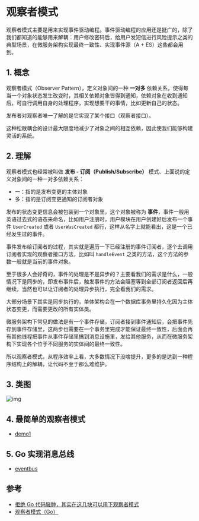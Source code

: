 # 观察者模式

观察者模式主要是用来实现事件驱动编程。事件驱动编程的应用还是挺广的，除了我们都知道的能够用来解耦：用户修改密码后，给用户发短信进行风险提示之类的典型场景，在微服务架构实现最终一致性、实现事件源（A + ES）这些都会用到。

## 1. 概念

观察者模式（Observer Pattern），定义对象间的一种 **一对多** 依赖关系，使得每当一个对象状态发生改变时，其相关依赖对象皆得到通知，依赖对象在收到通知后，可自行调用自身的处理程序，实现想要干的事情，比如更新自己的状态。

发布者对观察者唯一了解的是它实现了某个接口（观察者接口）。

这种松散耦合的设计最大限度地减少了对象之间的相互依赖，因此使我们能够构建灵活的系统。



## 2. 理解

观察者模式也经常被叫做 **发布 - 订阅（Publish/Subscribe）** 模式、上面说的定义对象间的一种一对多依赖关系：

- 一：指的是发布变更的主体对象
- 多：指的是订阅变更通知的订阅者对象

发布的状态变更信息会被包装到一个对象里，这个对象被称为 **事件**，事件一般用英语过去式的语态来命名，比如用户注册时，用户模块在用户创建好后发布一个事件 `UserCreated` 或者 `UserWasCreated` 都行，这样从名字上就能看出，这是一个已经发生过的事件。

事件发布给订阅者的过程，其实就是遍历一下已经注册的事件订阅者，逐个去调用订阅者实现的观察者接口方法，比如叫 `handleEvent` 之类的方法，这个方法的参数一般就是当前的事件对象。

至于很多人会好奇的，事件的处理是不是异步的？主要看我们的需求是什么，一般情况下是同步的，即发布事件后，触发事件的方法会阻塞等到全部订阅者返回后再继续，当然也可以让订阅者的处理异步执行，完全看我们的需求。

大部分场景下其实是同步执行的，单体架构会在一个数据库事务里持久化因为主体状态变更，而需要更改的所有实体类。

微服务架构下常见的做法是有一个事件存储，订阅者接到事件通知后，会把事件先存到事件存储里，这两步也需要在一个事务里完成才能保证最终一致性，后面会再有其他线程把事件从事件存储里搞到消息设施里，发给其他服务，从而在微服务架构下实现各个位于不同服务的实体间的最终一致性。

所以观察者模式，从程序效率上看，大多数情况下没啥提升，更多的是达到一种程序结构上的解耦，让代码不至于那么难维护。



## 3. 类图

![img](https://cdn.jsdelivr.net/gh/hedon954/mapStorage/img/0b17d3bd61844ebaab253163f6d6433f.png)



## 4. 最简单的观察者模式

- [demo1](demo/main.go)



## 5. Go 实现消息总线

- [eventbus](./eventbus/eventbus.go)


## 参考

- [拒绝 Go 代码臃肿，其实在这几块可以用下观察者模式](https://mp.weixin.qq.com/s?__biz=MzUzNTY5MzU2MA==&mid=2247495132&idx=1&sn=0c42ff03123e188c4de44df1b67ef4de&chksm=fa833c4bcdf4b55da316c82a7edaf33fbeca427116ab57caec1501993a8ef5905ce04f399de3&scene=178&cur_album_id=2531498848431669249#rd)
- [观察者模式（Go）](https://blog.csdn.net/a376240118/article/details/127025840)

